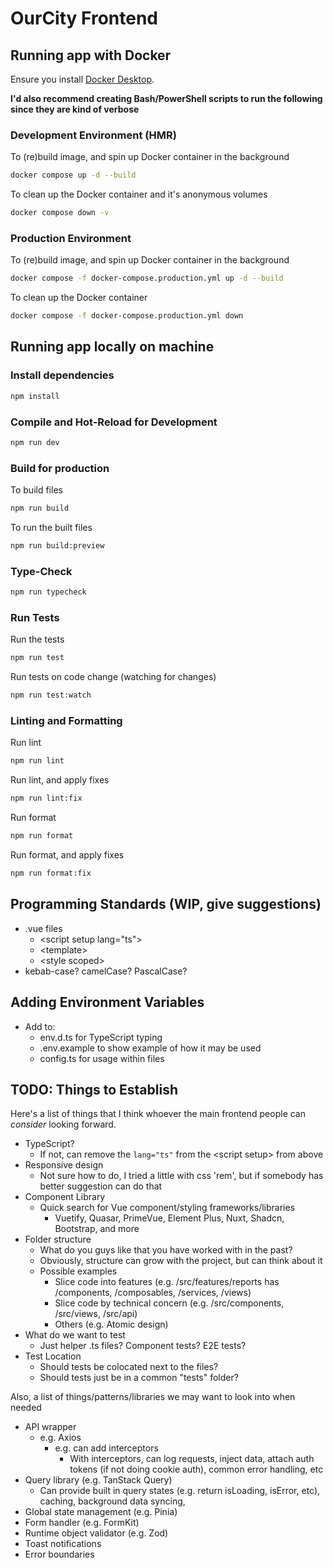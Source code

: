 # OurCity Frontend

## Running app with Docker

Ensure you install [Docker Desktop](https://www.docker.com/products/docker-desktop/).

**I'd also recommend creating Bash/PowerShell scripts to run the following since they are kind of verbose**

### Development Environment (HMR)

To (re)build image, and spin up Docker container in the background

```sh
docker compose up -d --build
```

To clean up the Docker container and it's anonymous volumes

```sh
docker compose down -v
```

### Production Environment

To (re)build image, and spin up Docker container in the background

```sh
docker compose -f docker-compose.production.yml up -d --build
```

To clean up the Docker container

```sh
docker compose -f docker-compose.production.yml down
```

## Running app locally on machine

### Install dependencies

```sh
npm install
```

### Compile and Hot-Reload for Development

```sh
npm run dev
```

### Build for production

To build files

```sh
npm run build
```

To run the built files

```sh
npm run build:preview
```

### Type-Check

```sh
npm run typecheck
```

### Run Tests

Run the tests

```sh
npm run test
```

Run tests on code change (watching for changes)

```sh
npm run test:watch
```

### Linting and Formatting

Run lint

```sh
npm run lint
```

Run lint, and apply fixes

```sh
npm run lint:fix
```

Run format

```sh
npm run format
```

Run format, and apply fixes

```sh
npm run format:fix
```

## Programming Standards (WIP, give suggestions)

- .vue files
  - \<script setup lang="ts"></script>
  - \<template></template>
  - \<style scoped></style>
- kebab-case? camelCase? PascalCase?

## Adding Environment Variables

- Add to:
  - env.d.ts for TypeScript typing
  - .env.example to show example of how it may be used
  - config.ts for usage within files

## TODO: Things to Establish

Here's a list of things that I think whoever the main frontend people can _consider_ looking forward.

- TypeScript?
  - If not, can remove the `lang="ts"` from the \<script setup> from above
- Responsive design
  - Not sure how to do, I tried a little with css 'rem', but if somebody has better suggestion can do that
- Component Library
  - Quick search for Vue component/styling frameworks/libraries
    - Vuetify, Quasar, PrimeVue, Element Plus, Nuxt, Shadcn, Bootstrap, and more
- Folder structure
  - What do you guys like that you have worked with in the past?
  - Obviously, structure can grow with the project, but can think about it
  - Possible examples
    - Slice code into features (e.g. /src/features/reports has /components, /composables, /services, /views)
    - Slice code by technical concern (e.g. /src/components, /src/views, /src/api)
    - Others (e.g. Atomic design)
- What do we want to test
  - Just helper .ts files? Component tests? E2E tests?
- Test Location
  - Should tests be colocated next to the files?
  - Should tests just be in a common "tests" folder?

Also, a list of things/patterns/libraries we may want to look into when needed

- API wrapper
  - e.g. Axios
    - e.g. can add interceptors
      - With interceptors, can log requests, inject data, attach auth tokens (if not doing cookie auth), common error handling, etc
- Query library (e.g. TanStack Query)
  - Can provide built in query states (e.g. return isLoading, isError, etc), caching, background data syncing,
- Global state management (e.g. Pinia)
- Form handler (e.g. FormKit)
- Runtime object validator (e.g. Zod)
- Toast notifications
- Error boundaries

